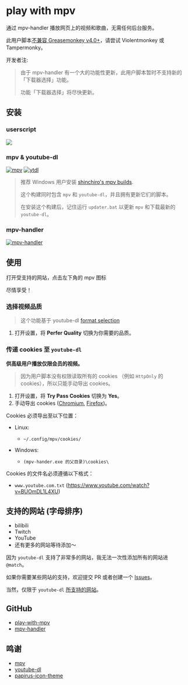 # play with mpv

通过 mpv-handler 播放网页上的视频和歌曲，无需任何后台服务。

此用户脚本[不兼容 Greasemonkey v4.0+][note-greasemonkey]，请尝试 Violentmonkey 或 Tampermonky。

开发者注:

> 由于 mpv-handler 有一个大的功能性更新，此用户脚本暂时不支持新的「下载器选择」功能。
>
> 功能「下载器选择」将尽快更新。

## 安装

### userscript

[![][badges-play-with-mpv]][install-userscript]

### mpv & youtube-dl

[![mpv][badges-mpv]][install-mpv]
[![ytdl][badges-ytdl]][install-ytdl]

> 推荐 Windows 用户安装 [shinchiro's mpv builds][install-mpv-windows].
>
> 这个构建同时包含 `mpv` 和 `youtube-dl`，并且拥有更新它们的脚本。
>
> 在安装这个构建后，记住运行 `updater.bat` 以更新 `mpv` 和下载最新的 `youtube-dl`。

### mpv-handler

[![mpv-handler][badges-mpv-handler]][install-mpv-handler]

## 使用

打开受支持的网站，点击左下角的 mpv 图标

尽情享受！

### 选择视频品质

> 这个功能基于 youtube-dl [format selection][usage-format-selection]

1. 打开设置，将 **Perfer Quality** 切换为你需要的品质。

### 传递 cookies 至 `youtube-dl`

**供高级用户播放仅限会员的视频。**

> 因为用户脚本没有权限读取所有的 cookies （例如 `HttpOnly` 的 cookies），所以只能手动导出 cookies。

1. 打开设置，将 **Try Pass Cookies** 切换为 **Yes**。
2. 手动导出 cookies ([Chromium][usage-cookies-chromium], [Firefox][usage-cookies-firefox])。

Cookies 必须导出至以下位置：

- Linux:

  - `~/.config/mpv/cookies/`

- Windows:

  - `(mpv-hander.exe 的父目录)\cookies\`

Cookies 的文件名必须遵循以下格式：

- `www.youtube.com.txt` (https://www.youtube.com/watch?v=BUOmDL1L4XU)

## 支持的网站 (字母排序)

- bilibili
- Twitch
- YouTube
- 还有更多的网站等待添加～

因为 `youtube-dl` 支持了非常多的网站，我无法一次性添加所有的网站进 `@match`。

如果你需要某些网站的支持，欢迎提交 PR 或者创建一个 [Issues][support-issues]。

当然，仅限于 `youtube-dl` [所支持的网站][support-sites]。

## GitHub

- [play-with-mpv][github-userscript]
- [mpv-handler][github-mpv-handler]

## 鸣谢

- [mpv][thanks-mpv]
- [youtube-dl][thanks-youtube-dl]
- [papirus-icon-theme][thanks-papirus-icon-theme]

[badges-mpv-handler]: https://img.shields.io/github/v/tag/akiirui/mpv-handler?label=mpv-handler&style=for-the-badge
[badges-mpv]: https://img.shields.io/github/v/tag/mpv-player/mpv?label=MPV&style=for-the-badge
[badges-play-with-mpv]: https://img.shields.io/badge/dynamic/json?style=for-the-badge&label=play-with-mpv&prefix=v&query=version&url=https%3A%2F%2Fgreasyfork.org%2Fscripts%2F416271.json
[badges-ytdl]: https://img.shields.io/github/v/tag/ytdl-org/youtube-dl?label=youtube-dl&style=for-the-badge
[github-mpv-handler]: https://github.com/akiirui/mpv-handler/
[github-userscript]: https://github.com/akiirui/userscript/tree/play-with-mpv/
[install-mpv-handler]: https://github.com/akiirui/mpv-handler/blob/main/README.md#installation
[install-mpv-windows]: https://sourceforge.net/projects/mpv-player-windows/files
[install-mpv]: https://mpv.io/installation/
[install-userscript]: https://greasyfork.org/scripts/416271-play-with-mpv
[install-ytdl]: https://github.com/ytdl-org/youtube-dl/releases
[note-greasemonkey]: https://github.com/akiirui/userscript/issues/1
[support-issues]: https://github.com/akiirui/userscript/issues/new
[support-sites]: https://ytdl-org.github.io/youtube-dl/supportedsites.html
[thanks-mpv]: https://mpv.io/
[thanks-papirus-icon-theme]: https://github.com/PapirusDevelopmentTeam/papirus-icon-theme/
[thanks-youtube-dl]: https://github.com/ytdl-org/youtube-dl/
[usage-cookies-chromium]: https://chrome.google.com/webstore/detail/get-cookiestxt/bgaddhkoddajcdgocldbbfleckgcbcid/
[usage-cookies-firefox]: https://addons.mozilla.org/en-US/firefox/addon/cookies-txt/
[usage-format-selection]: https://github.com/ytdl-org/youtube-dl/blob/master/README.md#format-selection
